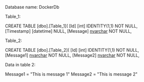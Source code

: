Database name: DockerDb

Table_1:

CREATE TABLE [dbo].[Table_1](
	[Id] [int] IDENTITY(1,1) NOT NULL,
	[Timestamp] [datetime] NULL,
	[Message] [nvarchar](200) NOT NULL,

Table_2:

CREATE TABLE [dbo].[Table_2](
	[Id] [int] IDENTITY(1,1) NOT NULL,
	[Message1] [nvarchar](50) NOT NULL,
	[Message2] [nvarchar](50) NOT NULL,

Data in table 2:

Message1 = "This is message 1"
Message2 = "This is message 2"
